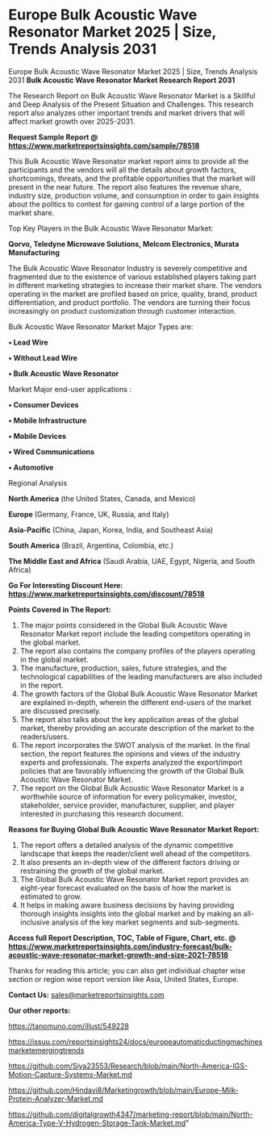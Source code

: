 # Europe Bulk Acoustic Wave Resonator Market 2025 | Size, Trends Analysis 2031
Europe Bulk Acoustic Wave Resonator Market 2025 | Size, Trends Analysis 2031
<strong>Bulk Acoustic Wave Resonator Market Research Report 2031</strong>

The Research Report on Bulk Acoustic Wave Resonator Market is a Skillful and Deep Analysis of the Present Situation and Challenges. This research report also analyzes other important trends and market drivers that will affect market growth over 2025-2031.

<strong>Request Sample Report @ <a href=https://www.marketreportsinsights.com/sample/78518>https://www.marketreportsinsights.com/sample/78518</a></strong>

This Bulk Acoustic Wave Resonator market report aims to provide all the participants and the vendors will all the details about growth factors, shortcomings, threats, and the profitable opportunities that the market will present in the near future. The report also features the revenue share, industry size, production volume, and consumption in order to gain insights about the politics to contest for gaining control of a large portion of the market share.

Top Key Players in the Bulk Acoustic Wave Resonator Market:

<strong>Qorvo, Teledyne Microwave Solutions, Melcom Electronics, Murata Manufacturing</strong>

The Bulk Acoustic Wave Resonator Industry is severely competitive and fragmented due to the existence of various established players taking part in different marketing strategies to increase their market share. The vendors operating in the market are profiled based on price, quality, brand, product differentiation, and product portfolio. The vendors are turning their focus increasingly on product customization through customer interaction.

Bulk Acoustic Wave Resonator Market Major Types are:

<strong>• Lead Wire

• Without Lead Wire

• Bulk Acoustic Wave Resonator</strong>

Market Major end-user applications :

<strong>• Consumer Devices

• Mobile Infrastructure

• Mobile Devices

• Wired Communications

• Automotive</strong>

Regional Analysis

</u><strong><b>North America</b></strong> (the United States, Canada, and Mexico)

<strong><b>Europe </b></strong>(Germany, France, UK, Russia, and Italy)

<strong><b>Asia-Pacific</b></strong> (China, Japan, Korea, India, and Southeast Asia)

<strong><b>South America</b></strong> (Brazil, Argentina, Colombia, etc.)

<strong><b>The Middle East and Africa</b></strong> (Saudi Arabia, UAE, Egypt, Nigeria, and South Africa)

<strong>Go For Interesting Discount Here: <a href=https://www.marketreportsinsights.com/discount/78518>https://www.marketreportsinsights.com/discount/78518</a></strong>

<strong>Points Covered in The Report:</strong>
<ol>
  <li>The major points considered in the Global Bulk Acoustic Wave Resonator Market report include the leading competitors operating in the global market.</li>
  <li>The report also contains the company profiles of the players operating in the global market.</li>
  <li>The manufacture, production, sales, future strategies, and the technological capabilities of the leading manufacturers are also included in the report.</li>
  <li>The growth factors of the Global Bulk Acoustic Wave Resonator Market are explained in-depth, wherein the different end-users of the market are discussed precisely.</li>
  <li>The report also talks about the key application areas of the global market, thereby providing an accurate description of the market to the readers/users.</li>
  <li>The report incorporates the SWOT analysis of the market. In the final section, the report features the opinions and views of the industry experts and professionals. The experts analyzed the export/import policies that are favorably influencing the growth of the Global Bulk Acoustic Wave Resonator Market.</li>
  <li>The report on the Global Bulk Acoustic Wave Resonator Market is a worthwhile source of information for every policymaker, investor, stakeholder, service provider, manufacturer, supplier, and player interested in purchasing this research document.</li>
</ol>
<strong>Reasons for Buying Global Bulk Acoustic Wave Resonator Market Report:</strong>

<ol>
  <li>The report offers a detailed analysis of the dynamic competitive landscape that keeps the reader/client well ahead of the competitors.</li>
  <li>It also presents an in-depth view of the different factors driving or restraining the growth of the global market.</li>
  <li>The Global Bulk Acoustic Wave Resonator Market report provides an eight-year forecast evaluated on the basis of how the market is estimated to grow.</li>
  <li>It helps in making aware business decisions by having providing thorough insights insights into the global market and by making an all-inclusive analysis of the key market segments and sub-segments.</li>
</ol>
<strong>Access full Report Description, TOC, Table of Figure, Chart, etc. @ <a href=https://www.marketreportsinsights.com/industry-forecast/bulk-acoustic-wave-resonator-market-growth-and-size-2021-78518>https://www.marketreportsinsights.com/industry-forecast/bulk-acoustic-wave-resonator-market-growth-and-size-2021-78518</a></strong>


Thanks for reading this article; you can also get individual chapter wise section or region wise report version like Asia, United States, Europe.

<strong>Contact Us:</strong>
sales@marketreportsinsights.com

<strong>Our other reports:</strong>

<a href=https://tanomuno.com/illust/549228>https://tanomuno.com/illust/549228</a>

<a href=https://issuu.com/reportsinsights24/docs/europeautomaticductingmachinesmarketemergingtrends>https://issuu.com/reportsinsights24/docs/europeautomaticductingmachinesmarketemergingtrends</a>

<a href=https://github.com/Siya23553/Research/blob/main/North-America-IGS-Motion-Capture-Systems-Market.md>https://github.com/Siya23553/Research/blob/main/North-America-IGS-Motion-Capture-Systems-Market.md</a>

<a href=https://github.com/Hindavi8/Marketingrowth/blob/main/Europe-Milk-Protein-Analyzer-Market.md>https://github.com/Hindavi8/Marketingrowth/blob/main/Europe-Milk-Protein-Analyzer-Market.md</a>

<a href=https://github.com/digitalgrowth4347/marketing-report/blob/main/North-America-Type-V-Hydrogen-Storage-Tank-Market.md>https://github.com/digitalgrowth4347/marketing-report/blob/main/North-America-Type-V-Hydrogen-Storage-Tank-Market.md</a>"
